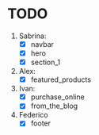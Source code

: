 # TODO

1. Sabrina:
    - [x] navbar
    - [x] hero
    - [x] section_1
2. Alex:
    - [x] featured_products
3. Ivan:
    - [x] purchase_online
    - [x] from_the_blog
4. Federico
    - [x] footer
